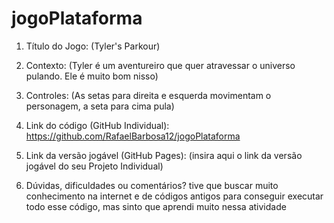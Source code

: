 # jogoPlataforma
 
1. Título do Jogo: (Tyler's Parkour)

2. Contexto: (Tyler é um aventureiro que quer atravessar o universo pulando. Ele é muito bom nisso)

3. Controles: (As setas para direita e esquerda movimentam o personagem, a seta para cima pula)

4. Link do código (GitHub Individual): https://github.com/RafaelBarbosa12/jogoPlataforma

5. Link da versão jogável (GitHub Pages): (insira aqui o link da versão jogável do seu Projeto Individual)

6. Dúvidas, dificuldades ou comentários? tive que buscar muito conhecimento na internet e de códigos antigos para conseguir executar todo esse código, mas sinto que aprendi muito nessa atividade
